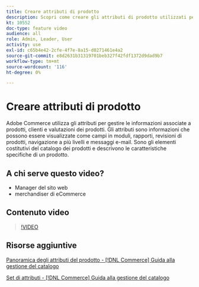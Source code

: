 ```yaml
---
title: Creare attributi di prodotto
description: Scopri come creare gli attributi di prodotto utilizzati per gestire le informazioni associate a prodotti, clienti e classificazioni di prodotto.
kt: 10552
doc-type: feature video
audience: all
role: Admin, Leader, User
activity: use
exl-id: c65b4e42-2cfe-4f7e-8a15-d0271461e4a2
source-git-commit: e8d2631b31319701beb327f42fdf1372d9dad9b7
workflow-type: tm+mt
source-wordcount: '116'
ht-degree: 0%

---
```


# Creare attributi di prodotto

Adobe Commerce utilizza gli attributi per gestire le informazioni associate a prodotti, clienti e valutazioni dei prodotti. Gli attributi sono informazioni che possono essere visualizzate come campi in moduli, rapporti, revisioni di prodotti, navigazione a più livelli e messaggi e-mail. Sono gli elementi costitutivi del catalogo dei prodotti e descrivono le caratteristiche specifiche di un prodotto.

## A chi serve questo video?

- Manager del sito web
- merchandiser di eCommerce

## Contenuto video

>[!VIDEO](https://video.tv.adobe.com/v/343749?quality=12&learn=on)

## Risorse aggiuntive

[Panoramica degli attributi del prodotto - [!DNL Commerce] Guida alla gestione del catalogo](https://experienceleague.adobe.com/docs/commerce-admin/catalog/product-attributes/product-attributes.html)

[Set di attributi - [!DNL Commerce] Guida alla gestione del catalogo](https://experienceleague.adobe.com/docs/commerce-admin/catalog/product-attributes/create/attribute-sets.html)
